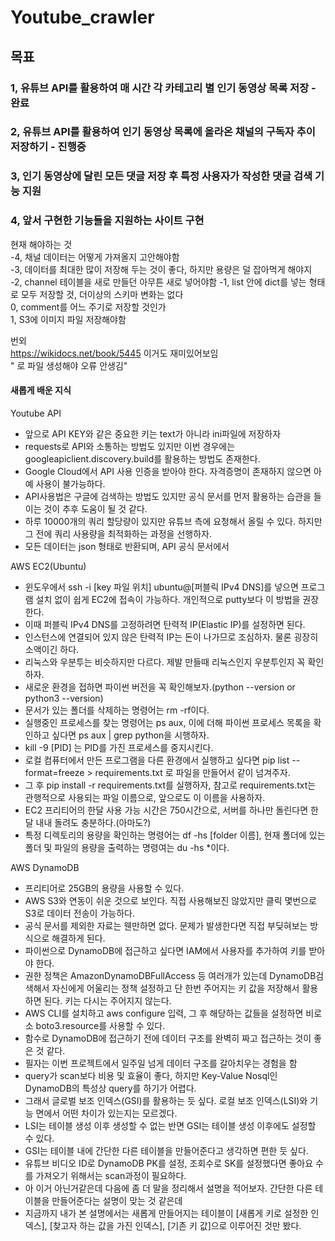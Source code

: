 # Youtube_crawler

## 목표
### 1, 유튜브 API를 활용하여 매 시간 각 카테고리 별 인기 동영상 목록 저장 - 완료
### 2, 유튜브 API를 활용하여 인기 동영상 목록에 올라온 채널의 구독자 추이 저장하기 - 진행중
### 3, 인기 동영상에 달린 모든 댓글 저장 후 특정 사용자가 작성한 댓글 검색 기능 지원
### 4, 앞서 구현한 기능들을 지원하는 사이트 구현

현재 해야하는 것  
-4, 채널 데이터는 어떻게 가져올지 고안해야함  
-3, 데이터를 최대한 많이 저장해 두는 것이 좋다, 하지만 용량은 덜 잡아먹게 해야지  
-2, channel 테이블을 새로 만들던 아무튼 새로 넣어야함
-1, list 안에 dict를 넣는 형태로 모두 저장할 것, 더이상의 스키마 변화는 없다  
0, comment를 어느 주기로 저장할 것인가  
1, S3에 이미지 파일 저장해야함

번외  
https://wikidocs.net/book/5445  이거도 재미있어보임  
" 로 파일 생성해야 오류 안생김"

#### 새롭게 배운 지식

Youtube API
* 앞으로 API KEY와 같은 중요한 키는 text가 아니라 ini파일에 저장하자
* requests로 API와 소통하는 방법도 있지만 이번 경우에는 googleapiclient.discovery.build를 활용하는 방법도 존재한다.
* Google Cloud에서 API 사용 인증을 받아야 한다. 자격증명이 존재하지 않으면 아예 사용이 불가능하다.
* API사용법은 구글에 검색하는 방법도 있지만 공식 문서를 먼저 활용하는 습관을 들이는 것이 추후 도움이 될 것 같다.
* 하루 10000개의 쿼리 할당량이 있지만 유튜브 측에 요청해서 올릴 수 있다. 하지만 그 전에 쿼리 사용량을 최적화하는 과정을 선행하자.
* 모든 데이터는 json 형태로 반환되며, API 공식 문서에서 

AWS EC2(Ubuntu)
* 윈도우에서 ssh -i [key 파일 위치] ubuntu@[퍼블릭 IPv4 DNS]를 넣으면 프로그램 설치 없이 쉽게 EC2에 접속이 가능하다. 개인적으로 putty보다 이 방법을 권장한다.
* 이때 퍼블릭 IPv4 DNS를 고정하려면 탄력적 IP(Elastic IP)를 설정하면 된다.
* 인스턴스에 연결되어 있지 않은 탄력적 IP는 돈이 나가므로 조심하자. 물론 굉장히 소액이긴 하다.
* 리눅스와 우분투는 비슷하지만 다르다. 제발 만들때 리눅스인지 우분투인지 꼭 확인하자.
* 새로운 환경을 접하면 파이썬 버전을 꼭 확인해보자.(python --version or python3 --version)
* 문서가 있는 폴더를 삭제하는 명령어는 rm -rf이다.
* 실행중인 프로세스를 찾는 명령어는 ps aux, 이에 더해 파이썬 프로세스 목록을 확인하고 싶다면 ps aux | grep python을 시행하자.
* kill -9 [PID] 는 PID를 가진 프로세스를 중지시킨다.
* 로컬 컴퓨터에서 만든 프로그램을 다른 환경에서 실행하고 싶다면 pip list --format=freeze > requirements.txt 로 파일을 만들어서 같이 넘겨주자.
* 그 후 pip install -r requirements.txt를 실행하자, 참고로 requirements.txt는 관행적으로 사용되는 파일 이름으로, 앞으로도 이 이름을 사용하자.
* EC2 프리티어의 한달 사용 가능 시간은 750시간으로, 서버를 하나만 돌린다면 한달 내내 돌려도 충분하다.(아마도?)
* 특정 디렉토리의 용량을 확인하는 명령어는 df -hs [folder 이름], 현재 폴더에 있는 폴더 및 파일의 용량을 출력하는 명령여는 du -hs *이다.

AWS DynamoDB
* 프리티어로 25GB의 용량을 사용할 수 있다.
* AWS S3와 연동이 쉬운 것으로 보인다. 직접 사용해보진 않았지만 클릭 몇번으로 S3로 데이터 전송이 가능하다.
* 공식 문서를 제외한 자료는 웬만하면 없다. 문제가 발생한다면 직접 부딪혀보는 방식으로 해결하게 된다.
* 파이썬으로 DynamoDB에 접근하고 싶다면 IAM에서 사용자를 추가하여 키를 받아야 한다.
* 권한 정책은 AmazonDynamoDBFullAccess 등 여러개가 있는데 DynamoDB검색해서 자신에게 어울리는 정책 설정하고 단 한번 주어지는 키 값을 저장해서 활용하면 된다. 키는 다시는 주어지지 않는다.  
* AWS CLI를 설치하고 aws configure 입력, 그 후 해당하는 값들을 설정하면 비로소 boto3.resource를 사용할 수 있다. 
* 함수로 DynamoDB에 접근하기 전에 데이터 구조를 완벽히 짜고 접근하는 것이 좋은 것 같다.
* 필자는 이번 프로젝트에서 일주일 넘게 데이터 구조를 갈아치우는 경험을 함
* query가 scan보다 비용 및 효율이 좋다, 하지만 Key-Value Nosql인 DynamoDB의 특성상 query를 하기가 어렵다.
* 그래서 글로벌 보조 인덱스(GSI)를 활용하는 듯 싶다. 로컬 보조 인덱스(LSI)와 기능 면에서 어떤 차이가 있는지는 모르겠다.
* LSI는 테이블 생성 이후 생성할 수 없는 반면 GSI는 테이블 생성 이후에도 설정할 수 있다.
* GSI는 테이블 내에 간단한 다른 테이블을 만들어준다고 생각하면 편한 듯 싶다.
* 유튜브 비디오 ID로 DynamoDB PK를 설정, 조회수로 SK를 설정했다면 좋아요 수를 가져오기 위해서는 scan과정이 필요하다.
* 아 이거 아닌거같은데 다음에 좀 더 말을 정리해서 설명을 적어보자. 간단한 다른 테이블을 만들어준다는 설명이 맞는 것 같은데
* 지금까지 내가 본 설명에서는 새롭게 만들어지는 테이블이 [새롭게 키로 설정한 인덱스], [찾고자 하는 값을 가진 인덱스], [기존 키 값]으로 이루어진 것만 봤다.